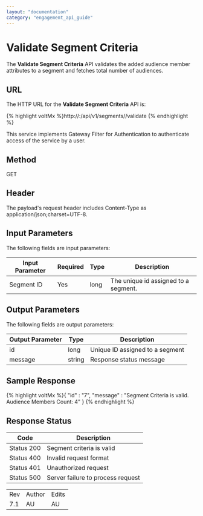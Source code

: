 ```yaml
---
layout: "documentation"
category: "engagement_api_guide"
---
```

                            


Validate Segment Criteria
=========================

The **Validate Segment Criteria** API validates the added audience member attributes to a segment and fetches total number of audiences.

URL
---

The HTTP URL for the **Validate Segment Criteria** API is:

{% highlight voltMx %}http://<host>:<port>/api/v1/segments/<id>/validate
{% endhighlight %}

This service implements Gateway Filter for Authentication to authenticate access of the service by a user.

Method
------

GET

Header
------

The payload's request header includes Content-Type as application/json;charset=UTF-8.

Input Parameters
----------------

The following fields are input parameters:

  
| Input Parameter | Required | Type | Description |
| --- | --- | --- | --- |
| Segment ID | Yes | long | The unique id assigned to a segment. |

Output Parameters
-----------------

The following fields are output parameters:

  
| Output Parameter | Type | Description |
| --- | --- | --- |
| id | long | Unique ID assigned to a segment |
| message | string | Response status message |

Sample Response
---------------

{% highlight voltMx %}{
  "id" : "7",
  "message" : "Segment Criteria is valid. Audience Members Count: 4"
}
{% endhighlight %}

Response Status
---------------

  
| Code | Description |
| --- | --- |
| Status 200 | Segment criteria is valid |
| Status 400 | Invalid request format |
| Status 401 | Unauthorized request |
| Status 500 | Server failure to process request |

<table class="TableStyle-RevisionTable" cellspacing="0" style="mc-table-style: url('../Resources/TableStyles/RevisionTable.css');" data-mc-conditions="Default.HTML"><colgroup><col class="TableStyle-RevisionTable-Column-Column1"> <col class="TableStyle-RevisionTable-Column-Column1"> <col class="TableStyle-RevisionTable-Column-Column1"></colgroup><tbody><tr class="TableStyle-RevisionTable-Body-Body1"><td class="TableStyle-RevisionTable-BodyE-Column1-Body1">Rev</td><td class="TableStyle-RevisionTable-BodyE-Column1-Body1">Author</td><td class="TableStyle-RevisionTable-BodyD-Column1-Body1">Edits</td></tr><tr class="TableStyle-RevisionTable-Body-Body1"><td class="TableStyle-RevisionTable-BodyB-Column1-Body1">7.1</td><td class="TableStyle-RevisionTable-BodyB-Column1-Body1">AU</td><td class="TableStyle-RevisionTable-BodyA-Column1-Body1">AU</td></tr></tbody></table>
